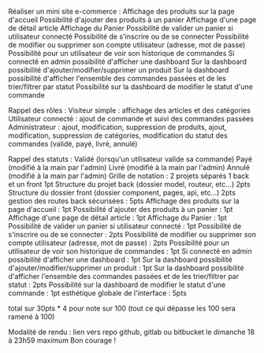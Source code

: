 Réaliser un mini site e-commerce :
Affichage des produits sur la page d'accueil
Possibilité d'ajouter des produits à un panier
Affichage d'une page de détail article
Affichage du Panier
Possibilité de valider un panier si utilisateur connecté
Possibilité de s'inscrire ou de se connecter
Possibilité de modifier ou supprimer son compte utilisateur (adresse, mot de passe)
Possibilité pour un utilisateur de voir son historique de commandes
Si connecté en admin possibilité d'afficher une dashboard
Sur la dashboard possibilité d'ajouter/modifier/supprimer un produit
Sur la dashboard possibilité d'afficher l'ensemble des commandes passées et de les trier/filtrer par statut
Possibilité sur la dashboard de modifier le statut d'une commande

Rappel des rôles :
Visiteur simple : affichage des articles et des catégories
Utilisateur connecté : ajout de commande et suivi des commandes passées
Administrateur : ajout, modification, suppression de produits, ajout, modification, suppression de catégories, modification du statut des commandes (validé, payé, livré, annulé)

Rappel des statuts :
Validé (lorsqu'un utilisateur valide sa commande)
Payé (modifié à la main par l'admin)
Livré (modifié à la main par l'admin)
Annulé (modifié à la main par l'admin)
Grille de notation :
2 projets séparés 1 back et un front 1pt
Structure du projet back (dossier model, routeur, etc...) 2pts
Structure du dossier front (dossier component, pages, api, etc...) 2pts
gestion des routes back sécurisées : 5pts
Affichage des produits sur la page d'accueil : 1pt
Possibilité d'ajouter des produits à un panier : 1pt
Affichage d'une page de détail article : 1pt
Affichage du Panier : 1pt
Possibilité de valider un panier si utilisateur connecté : 1pt
Possibilité de s'inscrire ou de se connecter : 2pts
Possibilité de modifier ou supprimer son compte utilisateur (adresse, mot de passe) : 2pts
Possibilité pour un utilisateur de voir son historique de commandes : 1pt
Si connecté en admin possibilité d'afficher une dashboard : 1pt
Sur la dashboard possibilité d'ajouter/modifier/supprimer un produit : 1pt
Sur la dashboard possibilité d'afficher l'ensemble des commandes passées et de les trier/filtrer par statut : 2pts
Possibilité sur la dashboard de modifier le statut d'une commande : 1pt
esthétique globale de l'interface : 5pts

total sur 30pts * 4 pour note sur 100 (tout ce qui dépasse les 100 sera ramené à 100)

Modalité de rendu : lien vers repo github, gitlab ou bitbucket le dimanche 18 à 23h59 maximum
Bon courage !
